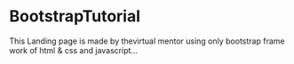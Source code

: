 # BootstrapTutorial
This Landing page is made by thevirtual mentor using only bootstrap frame work of html & css and javascript... 
